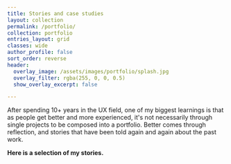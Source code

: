 ```yaml
---
title: Stories and case studies
layout: collection
permalink: /portfolio/
collection: portfolio
entries_layout: grid
classes: wide
author_profile: false
sort_order: reverse
header:
  overlay_image: /assets/images/portfolio/splash.jpg
  overlay_filter: rgba(255, 0, 0, 0.5)
  show_overlay_excerpt: false

---
```


After spending 10+ years in the UX field, one of my biggest learnings is that as people get better and more experienced, it's not necessarily through single projects to be composed into a portfolio. Better comes through reflection, and stories that have been told again and again about the past work.

**Here is a selection of my stories.**
